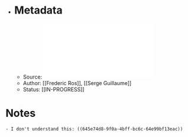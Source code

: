 - # Metadata
	- Source: ![Sampling Techniques for Supervised or Unsupervised Tasks.pdf](../assets/Sampling_Techniques_for_Supervised_or_Unsupervised_Tasks_1683910418935_0.pdf)
	- Author: [[Frederic Ros]], [[Serge Guillaume]]
	- Status: [[IN-PROGRESS]]
# Notes
	- I don't understand this: ((645e74d8-9f0a-4bff-bc6c-64e99bf13eac))